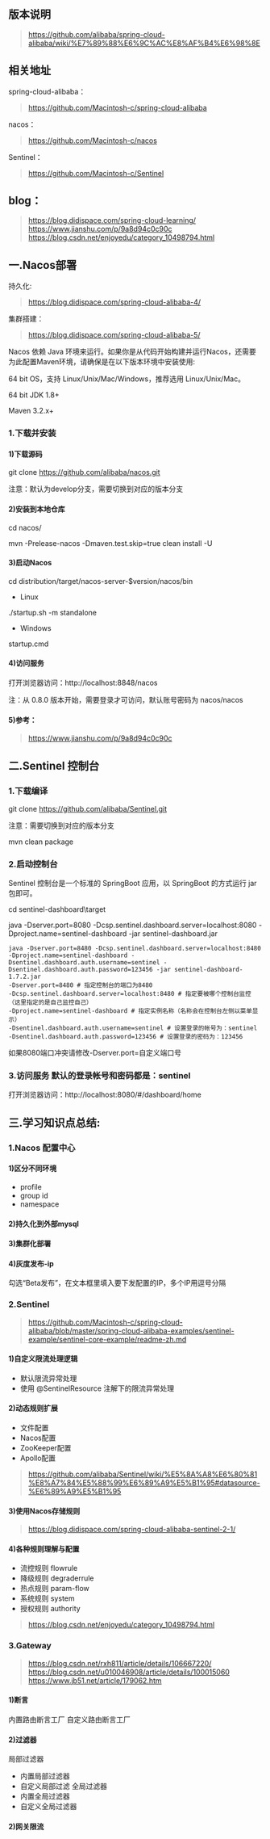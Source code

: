 ## 版本说明
>https://github.com/alibaba/spring-cloud-alibaba/wiki/%E7%89%88%E6%9C%AC%E8%AF%B4%E6%98%8E

## 相关地址
spring-cloud-alibaba：
>https://github.com/Macintosh-c/spring-cloud-alibaba

nacos：
>https://github.com/Macintosh-c/nacos

Sentinel：
>https://github.com/Macintosh-c/Sentinel

## blog：
>https://blog.didispace.com/spring-cloud-learning/
>https://www.jianshu.com/p/9a8d94c0c90c
>https://blog.csdn.net/enjoyedu/category_10498794.html

## 一.Nacos部署
持久化:
>https://blog.didispace.com/spring-cloud-alibaba-4/

集群搭建：
>https://blog.didispace.com/spring-cloud-alibaba-5/

Nacos 依赖 Java 环境来运行。如果你是从代码开始构建并运行Nacos，还需要为此配置Maven环境，请确保是在以下版本环境中安装使用:

64 bit OS，支持 Linux/Unix/Mac/Windows，推荐选用 Linux/Unix/Mac。

64 bit JDK 1.8+

Maven 3.2.x+

### 1.下载并安装
#### 1)下载源码
git clone https://github.com/alibaba/nacos.git

注意：默认为develop分支，需要切换到对应的版本分支

#### 2)安装到本地仓库
cd nacos/

mvn -Prelease-nacos -Dmaven.test.skip=true clean install -U 

#### 3)启动Nacos
cd distribution/target/nacos-server-$version/nacos/bin

- Linux

./startup.sh -m standalone

- Windows

startup.cmd

#### 4)访问服务
打开浏览器访问：http://localhost:8848/nacos

注：从 0.8.0 版本开始，需要登录才可访问，默认账号密码为 nacos/nacos

#### 5)参考：
>https://www.jianshu.com/p/9a8d94c0c90c


## 二.Sentinel 控制台

### 1.下载编译
git clone https://github.com/alibaba/Sentinel.git

注意：需要切换到对应的版本分支

mvn clean package

### 2.启动控制台
Sentinel 控制台是一个标准的 SpringBoot 应用，以 SpringBoot 的方式运行 jar 包即可。

cd sentinel-dashboard\target

java -Dserver.port=8080 -Dcsp.sentinel.dashboard.server=localhost:8080 -Dproject.name=sentinel-dashboard -jar sentinel-dashboard.jar

```
java -Dserver.port=8480 -Dcsp.sentinel.dashboard.server=localhost:8480 -Dproject.name=sentinel-dashboard -Dsentinel.dashboard.auth.username=sentinel -Dsentinel.dashboard.auth.password=123456 -jar sentinel-dashboard-1.7.2.jar
-Dserver.port=8480 # 指定控制台的端口为8480
-Dcsp.sentinel.dashboard.server=localhost:8480 # 指定要被哪个控制台监控（这里指定的是自己监控自己）
-Dproject.name=sentinel-dashboard # 指定实例名称（名称会在控制台左侧以菜单显示）
-Dsentinel.dashboard.auth.username=sentinel # 设置登录的帐号为：sentinel
-Dsentinel.dashboard.auth.password=123456 # 设置登录的密码为：123456
```

如果8080端口冲突请修改-Dserver.port=自定义端口号

### 3.访问服务 默认的登录帐号和密码都是：sentinel
打开浏览器访问：http://localhost:8080/#/dashboard/home


## 三.学习知识点总结:
### 1.Nacos 配置中心
#### 1)区分不同环境
- profile
- group id
- namespace
#### 2)持久化到外部mysql
#### 3)集群化部署
#### 4)灰度发布-ip
勾选“Beta发布”，在文本框里填入要下发配置的IP，多个IP用逗号分隔

### 2.Sentinel 
> https://github.com/Macintosh-c/spring-cloud-alibaba/blob/master/spring-cloud-alibaba-examples/sentinel-example/sentinel-core-example/readme-zh.md
#### 1)自定义限流处理逻辑
- 默认限流异常处理
- 使用 @SentinelResource 注解下的限流异常处理

#### 2)动态规则扩展
- 文件配置
- Nacos配置
- ZooKeeper配置
- Apollo配置
>https://github.com/alibaba/Sentinel/wiki/%E5%8A%A8%E6%80%81%E8%A7%84%E5%88%99%E6%89%A9%E5%B1%95#datasource-%E6%89%A9%E5%B1%95

#### 3)使用Nacos存储规则
>https://blog.didispace.com/spring-cloud-alibaba-sentinel-2-1/

#### 4)各种规则理解与配置
- 流控规则  flowrule
- 降级规则  degraderrule
- 热点规则  param-flow
- 系统规则  system
- 授权规则  authority
>https://blog.csdn.net/enjoyedu/category_10498794.html

### 3.Gateway 
> https://blog.csdn.net/rxh811/article/details/106667220/
> https://blog.csdn.net/u010046908/article/details/100015060
> https://www.jb51.net/article/179062.htm
#### 1)断言
内置路由断言工厂
自定义路由断言工厂

#### 2)过滤器
局部过滤器
- 内置局部过滤器
- 自定义局部过滤
全局过滤器
- 内置全局过滤器
- 自定义全局过滤器

#### 2)网关限流

